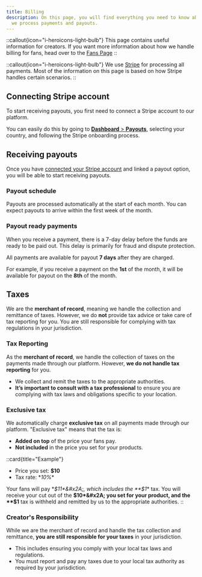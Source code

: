 ```yaml
---
title: Billing
description: On this page, you will find everything you need to know about how
  we process payments and payouts.
---
```


::callout{icon="i-heroicons-light-bulb"}
This page contains useful information for creators. If you want more information about how we handle billing for fans, head over to the [Fans Page](/fans/billing)
::

::callout{icon="i-heroicons-light-bulb"}
We use [Stripe](https://creathors.com) for processing all payments. Most of the information on this page is based on how Stripe handles certain scenarios.
::

## Connecting Stripe account

To start receiving payouts, you first need to connect a Stripe account to our platform.

You can easily do this by going to [**Dashboard** > **Payouts**](https://dashboard.creathors.com/payouts), selecting your country, and following the Stripe onboarding process.

## Receiving payouts

Once you have [connected your Stripe account](#connecting-stripe-account) and linked a payout option, you will be able to start receiving payouts.

### Payout schedule

Payouts are processed automatically at the start of each month. You can expect payouts to arrive within the first week of the month.

### Payout ready payments

When you receive a payment, there is a 7-day delay before the funds are ready to be paid out. This delay is primarily for fraud and dispute protection.

All payments are available for payout **7 days** after they are charged.

For example, if you receive a payment on the **1st** of the month, it will be available for payout on the **8th** of the month.

## Taxes

We are the **merchant of record**, meaning we handle the collection and remittance of taxes. However, we do **not** provide tax advice or take care of tax reporting for you. You are still responsible for complying with tax regulations in your jurisdiction.

### Tax Reporting

As the **merchant of record**, we handle the collection of taxes on the payments made through our platform. However, **we do not handle tax reporting** for you.

- We collect and remit the taxes to the appropriate authorities.
- **It’s important to consult with a tax professional** to ensure you are complying with tax laws and obligations specific to your location.

### Exclusive tax

We automatically charge **exclusive tax** on all payments made through our platform. "Exclusive tax" means that the tax is:

- **Added on top** of the price your fans pay.
- **Not included** in the price you set for your products.

::card{title="Example"}
* Price you set: **$10**
* Tax rate: &#x2A;*10%**

Your fans will pay **$11*&#x2A;, which includes the **$1*&#x2A; tax. You will receive your cut out of the **$10*&#x2A; you set for your product, and the **$1** tax is withheld and remitted by us to the appropriate authorities.
::

### Creator's Responsibility

While we are the merchant of record and handle the tax collection and remittance, **you are still responsible for your taxes** in your jurisdiction.

- This includes ensuring you comply with your local tax laws and regulations.
- You must report and pay any taxes due to your local tax authority as required by your jurisdiction.
